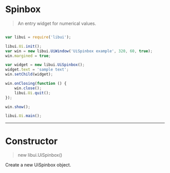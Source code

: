 
# Spinbox

> An entry widget for numerical values.

```js

var libui = require('libui');

libui.Ui.init();
var win = new libui.UiWindow('UiSpinbox example', 320, 60, true);
win.margined = true;

var widget = new libui.UiSpinbox();
widget.text = 'sample text';
win.setChild(widget);

win.onClosing(function () {
	win.close();
	libui.Ui.quit();
});

win.show();

libui.Ui.main();


```

---

# Constructor

> new libui.UiSpinbox()

Create a new UiSpinbox object.

